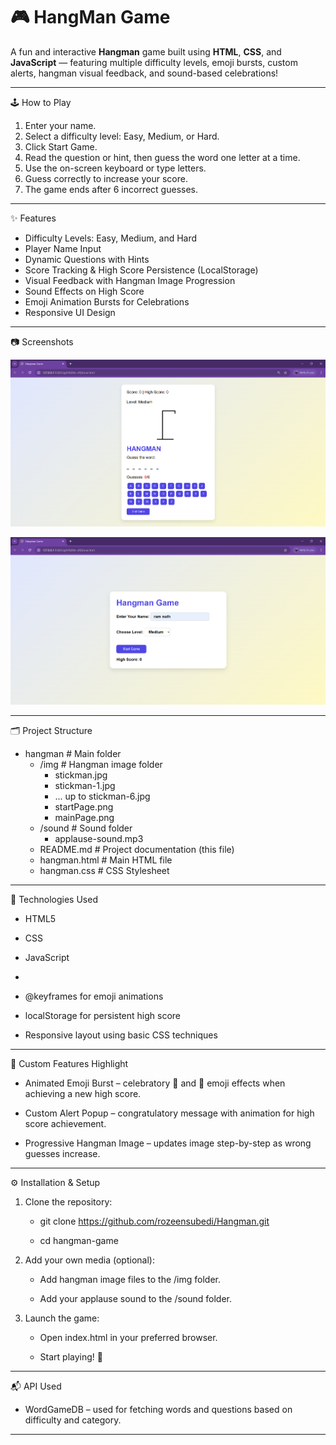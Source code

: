 # 🎮 HangMan Game

A fun and interactive **Hangman** game built using **HTML**, **CSS**, and **JavaScript** — featuring multiple difficulty levels, emoji bursts, custom alerts, hangman visual feedback, and sound-based celebrations!

---

🕹️ How to Play

1. Enter your name.
2. Select a difficulty level: Easy, Medium, or Hard.
3. Click Start Game.
4. Read the question or hint, then guess the word one letter at a time.
5. Use the on-screen keyboard or type letters.
6. Guess correctly to increase your score.
7. The game ends after 6 incorrect guesses.

---

✨ Features

- Difficulty Levels: Easy, Medium, and Hard
- Player Name Input
- Dynamic Questions with Hints
- Score Tracking & High Score Persistence (LocalStorage)
- Visual Feedback with Hangman Image Progression
- Sound Effects on High Score
- Emoji Animation Bursts for Celebrations
- Responsive UI Design

---

📷 Screenshots

![image alt](https://github.com/rozeensubedi/Hangman/blob/8ba6f4ff88c141eee0460b12b33c64ef780de150/img/startPage.png)

![image alt](https://github.com/rozeensubedi/Hangman/blob/8ba6f4ff88c141eee0460b12b33c64ef780de150/img/mainPage.png)

---

🗂️ Project Structure

- hangman				# Main folder
	- /img                    	# Hangman image folder
		- stickman.jpg
		- stickman-1.jpg
		- ... up to stickman-6.jpg
		- startPage.png
		- mainPage.png
	- /sound                  	# Sound folder
		- applause-sound.mp3
	- README.md               	# Project documentation (this file)
	- hangman.html              	# Main HTML file
	- hangman.css                	# CSS Stylesheet

---

🧰 Technologies Used

- HTML5

- CSS

- JavaScript

- <audio> tag for sound effects

- @keyframes for emoji animations

- localStorage for persistent high score

- Responsive layout using basic CSS techniques

 ---

💎 Custom Features Highlight

- Animated Emoji Burst – celebratory 🎉 and 🎊 emoji effects when achieving a new high score.

- Custom Alert Popup – congratulatory message with animation for high score achievement.

- Progressive Hangman Image – updates image step-by-step as wrong guesses increase.

---

⚙️ Installation & Setup

1. Clone the repository:

	- git clone https://github.com/rozeensubedi/Hangman.git

	- cd hangman-game

2. Add your own media (optional):

	- Add hangman image files to the /img folder.

	- Add your applause sound to the /sound folder.

3. Launch the game:

	- Open index.html in your preferred browser.

	- Start playing! 🎉

---

📬 API Used

- WordGameDB – used for fetching words and questions based on difficulty and category.

---



